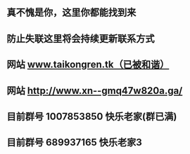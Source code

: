 ## 真不愧是你，这里你都能找到来

## 防止失联这里将会持续更新联系方式

## 网站 www.taikongren.tk（已被和谐）
## 网站 http://www.xn--gmq47w820a.ga/

## 目前群号 1007853850 快乐老家(群已满)
## 目前群号 689937165 快乐老家3
